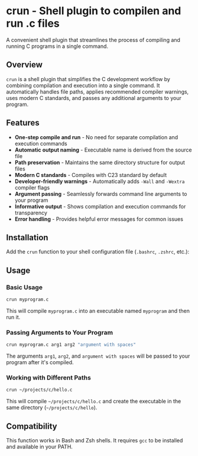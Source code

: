 # crun - Shell plugin to compilen and run .c files

A convenient shell plugin that streamlines the process of compiling and running C programs in a single command.

## Overview

`crun` is a shell plugin that simplifies the C development workflow by combining compilation and execution into a single command. It automatically handles file paths, applies recommended compiler warnings, uses modern C standards, and passes any additional arguments to your program.

## Features

- **One-step compile and run** - No need for separate compilation and execution commands
- **Automatic output naming** - Executable name is derived from the source file
- **Path preservation** - Maintains the same directory structure for output files
- **Modern C standards** - Compiles with C23 standard by default
- **Developer-friendly warnings** - Automatically adds `-Wall` and `-Wextra` compiler flags
- **Argument passing** - Seamlessly forwards command line arguments to your program
- **Informative output** - Shows compilation and execution commands for transparency
- **Error handling** - Provides helpful error messages for common issues

## Installation

Add the `crun` function to your shell configuration file (`.bashrc`, `.zshrc`, etc.):

## Usage

### Basic Usage

```bash
crun myprogram.c
```

This will compile `myprogram.c` into an executable named `myprogram` and then run it.

### Passing Arguments to Your Program

```bash
crun myprogram.c arg1 arg2 "argument with spaces"
```

The arguments `arg1`, `arg2`, and `argument with spaces` will be passed to your program after it's compiled.

### Working with Different Paths

```bash
crun ~/projects/c/hello.c
```

This will compile `~/projects/c/hello.c` and create the executable in the same directory (`~/projects/c/hello`).


## Compatibility

This function works in Bash and Zsh shells. It requires `gcc` to be installed and available in your PATH.
